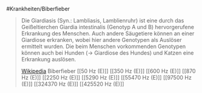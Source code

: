 #Krankheiten/Biberfieber
> Die Giardiasis (Syn.: Lambliasis, Lamblienruhr) ist eine durch das Geißeltierchen Giardia intestinalis (Genotyp A und B) hervorgerufene Erkrankung des Menschen. Auch andere Säugetiere können an einer Giardiose erkranken, wobei hier andere Genotypen als Auslöser ermittelt wurden. Die beim Menschen vorkommenden Genotypen können auch bei Hunden (→ Giardiose des Hundes) und Katzen eine Erkrankung auslösen.
>
> [Wikipedia](https://de.wikipedia.org/wiki/Giardiasis)
Biberfieber
[[50 Hz (E)]]
[[350 Hz (E)]]
[[600 Hz (E)]]
[[870 Hz (E)]]
[[2250 Hz (E)]]
[[5290 Hz (E)]]
[[55470 Hz (E)]]
[[97500 Hz (E)]]
[[324370 Hz (E)]]
[[425520 Hz (E)]]